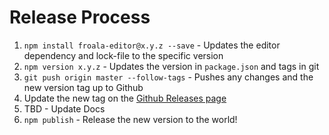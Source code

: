 # Release Process

1. `npm install froala-editor@x.y.z --save` - Updates the editor dependency and lock-file to the specific version
2. `npm version x.y.z` - Updates the version in `package.json` and tags in git
3. `git push origin master --follow-tags` - Pushes any changes and the new version tag up to Github
4. Update the new tag on the [Github Releases page](https://github.com/froala/ember-froala-editor/releases)
5. TBD - Update Docs
6. `npm publish` - Release the new version to the world!
